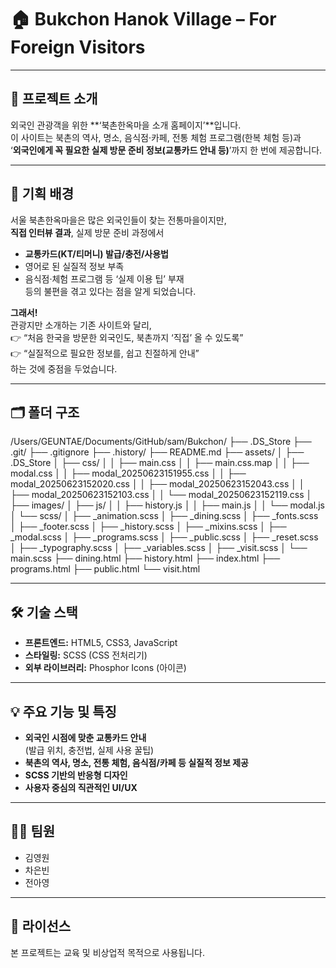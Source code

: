 # 🏠 Bukchon Hanok Village – For Foreign Visitors

---

## 📌 프로젝트 소개

외국인 관광객을 위한 **‘북촌한옥마을 소개 홈페이지’**입니다.  
이 사이트는 북촌의 역사, 명소, 음식점·카페, 전통 체험 프로그램(한복 체험 등)과  
‘**외국인에게 꼭 필요한 실제 방문 준비 정보(교통카드 안내 등)**’까지 한 번에 제공합니다.

---

## 🚩 기획 배경

서울 북촌한옥마을은 많은 외국인들이 찾는 전통마을이지만,  
**직접 인터뷰 결과**, 실제 방문 준비 과정에서  
- **교통카드(KT/티머니) 발급/충전/사용법**  
- 영어로 된 실질적 정보 부족  
- 음식점·체험 프로그램 등 ‘실제 이용 팁’ 부재  
등의 불편을 겪고 있다는 점을 알게 되었습니다.

**그래서!**  
관광지만 소개하는 기존 사이트와 달리,  
👉 “처음 한국을 방문한 외국인도, 북촌까지 ‘직접’ 올 수 있도록”  
👉 “실질적으로 필요한 정보를, 쉽고 친절하게 안내”  
하는 것에 중점을 두었습니다.

---

## 🗂️ 폴더 구조
/Users/GEUNTAE/Documents/GitHub/sam/Bukchon/
├── .DS_Store
├── .git/
├── .gitignore
├── .history/
├── README.md
├── assets/
│   ├── .DS_Store
│   ├── css/
│   │   ├── main.css
│   │   ├── main.css.map
│   │   ├── modal.css
│   │   ├── modal_20250623151955.css
│   │   ├── modal_20250623152020.css
│   │   ├── modal_20250623152043.css
│   │   ├── modal_20250623152103.css
│   │   └── modal_20250623152119.css
│   ├── images/
│   ├── js/
│   │   ├── history.js
│   │   ├── main.js
│   │   └── modal.js
│   └── scss/
│       ├── _animation.scss
│       ├── _dining.scss
│       ├── _fonts.scss
│       ├── _footer.scss
│       ├── _history.scss
│       ├── _mixins.scss
│       ├── _modal.scss
│       ├── _programs.scss
│       ├── _public.scss
│       ├── _reset.scss
│       ├── _typography.scss
│       ├── _variables.scss
│       ├── _visit.scss
│       └── main.scss
├── dining.html
├── history.html
├── index.html
├── programs.html
├── public.html
└── visit.html

---

## 🛠️ 기술 스택

- **프론트엔드:** HTML5, CSS3, JavaScript
- **스타일링:** SCSS (CSS 전처리기)
- **외부 라이브러리:** Phosphor Icons (아이콘)

---

## 💡 주요 기능 및 특징

- **외국인 시점에 맞춘 교통카드 안내**  
  (발급 위치, 충전법, 실제 사용 꿀팁)
- **북촌의 역사, 명소, 전통 체험, 음식점/카페 등 실질적 정보 제공**
- **SCSS 기반의 반응형 디자인**
- **사용자 중심의 직관적인 UI/UX**

---

## 👩‍💻 팀원

- 김영원
- 차은빈
- 전아영

---

## 📝 라이선스

본 프로젝트는 교육 및 비상업적 목적으로 사용됩니다.